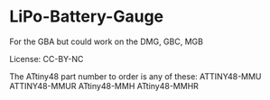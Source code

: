 # LiPo-Battery-Gauge
For the GBA but could work on the DMG, GBC, MGB

License: CC-BY-NC

The ATtiny48 part number to order is any of these:
ATTINY48-MMU
ATTINY48-MMUR
ATtiny48-MMH
ATtiny48-MMHR

